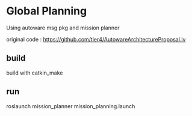 # Global Planning 

Using autoware msg pkg and mission planner

original code : https://github.com/tier4/AutowareArchitectureProposal.iv

## build
build with catkin_make

## run
roslaunch mission_planner mission_planning.launch
